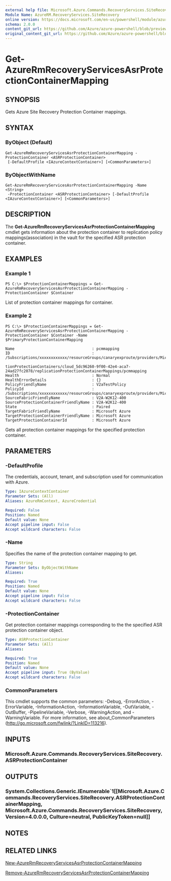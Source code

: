 ```yaml
---
external help file: Microsoft.Azure.Commands.RecoveryServices.SiteRecovery.dll-Help.xml
Module Name: AzureRM.RecoveryServices.SiteRecovery
online version: https://docs.microsoft.com/en-us/powershell/module/azurerm.recoveryservices.siterecovery/get-azurermrecoveryservicesasrprotectioncontainermapping
schema: 2.0.0
content_git_url: https://github.com/Azure/azure-powershell/blob/preview/src/ResourceManager/RecoveryServices.SiteRecovery/Commands.RecoveryServices.SiteRecovery/help/Get-AzureRmRecoveryServicesAsrProtectionContainerMapping.md
original_content_git_url: https://github.com/Azure/azure-powershell/blob/preview/src/ResourceManager/RecoveryServices.SiteRecovery/Commands.RecoveryServices.SiteRecovery/help/Get-AzureRmRecoveryServicesAsrProtectionContainerMapping.md
---
```


# Get-AzureRmRecoveryServicesAsrProtectionContainerMapping

## SYNOPSIS
Gets Azure Site Recovery Protection Container mappings.

## SYNTAX

### ByObject (Default)
```
Get-AzureRmRecoveryServicesAsrProtectionContainerMapping -ProtectionContainer <ASRProtectionContainer>
 [-DefaultProfile <IAzureContextContainer>] [<CommonParameters>]
```

### ByObjectWithName
```
Get-AzureRmRecoveryServicesAsrProtectionContainerMapping -Name <String>
 -ProtectionContainer <ASRProtectionContainer> [-DefaultProfile <IAzureContextContainer>] [<CommonParameters>]
```

## DESCRIPTION
The **Get-AzureRmRecoveryServicesAsrProtectionContainerMapping** cmdlet gets information about the protection container to replication policy mappings(association) in the vault for the specified ASR protection container.

## EXAMPLES

### Example 1
```
PS C:\> $ProtectionContainerMappings = Get-AzureRmRecoveryServicesAsrProtectionContainerMapping -ProtectionContainer $Container
```

List of protection container mappings for container.

### Example 2
```
PS C:\> $ProtectionContainerMappings = Get-AzureRmRecoveryServicesAsrProtectionContainerMapping -ProtectionContainer $Container -Name $PrimaryProtectionContainerMapping

Name                                  : pcmmapping
ID                                    : /Subscriptions/xxxxxxxxxxxx/resourceGroups/canaryexproute/providers/Microsoft.RecoveryServices/vaults/IbizaV2ATest/replicationFabrics/d011a5abf48190235963ee3a88ad188ee6bca8a4c6cd0c8d7ce5d439aa77ffd9/replica
                                        tionProtectionContainers/cloud_5dc96260-9f00-42e4-aca7-24ad27fc2078/replicationProtectionContainerMappings/pcmmapping
Health                                : Normal
HealthErrorDetails                    : {}
PolicyFriendlyName                    : V2aTestPolicy
PolicyId                              : /Subscriptions/xxxxxxxxxxxx/resourceGroups/canaryexproute/providers/Microsoft.RecoveryServices/vaults/IbizaV2ATest/replicationPolicies/V2aTestPolicy
SourceFabricFriendlyName              : V2A-W2K12-400
SourceProtectionContainerFriendlyName : V2A-W2K12-400
State                                 : Paired
TargetFabricFriendlyName              : Microsoft Azure
TargetProtectionContainerFriendlyName : Microsoft Azure
TargetProtectionContainerId           : Microsoft Azure
```

Gets all protection container mappings for the specified protection container.

## PARAMETERS

### -DefaultProfile
The credentials, account, tenant, and subscription used for communication with Azure.
```yaml
Type: IAzureContextContainer
Parameter Sets: (All)
Aliases: AzureRmContext, AzureCredential

Required: False
Position: Named
Default value: None
Accept pipeline input: False
Accept wildcard characters: False
```

### -Name
Specifies the name of the protection container mapping to get.

```yaml
Type: String
Parameter Sets: ByObjectWithName
Aliases:

Required: True
Position: Named
Default value: None
Accept pipeline input: False
Accept wildcard characters: False
```

### -ProtectionContainer
Get protection container mappings corresponding to the the specified ASR protection container object.

```yaml
Type: ASRProtectionContainer
Parameter Sets: (All)
Aliases:

Required: True
Position: Named
Default value: None
Accept pipeline input: True (ByValue)
Accept wildcard characters: False
```

### CommonParameters
This cmdlet supports the common parameters: -Debug, -ErrorAction, -ErrorVariable, -InformationAction, -InformationVariable, -OutVariable, -OutBuffer, -PipelineVariable, -Verbose, -WarningAction, and -WarningVariable. For more information, see about_CommonParameters (<http://go.microsoft.com/fwlink/?LinkID=113216>).

## INPUTS

### Microsoft.Azure.Commands.RecoveryServices.SiteRecovery.ASRProtectionContainer

## OUTPUTS

### System.Collections.Generic.IEnumerable`1[[Microsoft.Azure.Commands.RecoveryServices.SiteRecovery.ASRProtectionContainerMapping, Microsoft.Azure.Commands.RecoveryServices.SiteRecovery, Version=4.0.0.0, Culture=neutral, PublicKeyToken=null]]

## NOTES

## RELATED LINKS

[New-AzureRmRecoveryServicesAsrProtectionContainerMapping](./New-AzureRmRecoveryServicesAsrProtectionContainerMapping.md)

[Remove-AzureRmRecoveryServicesAsrProtectionContainerMapping](./Remove-AzureRmRecoveryServicesAsrProtectionContainerMapping.md)
